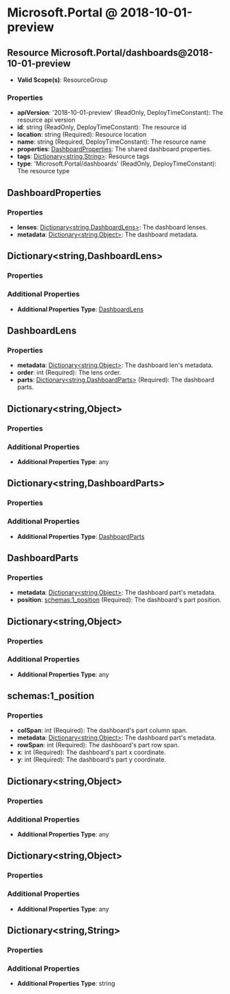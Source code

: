 # Microsoft.Portal @ 2018-10-01-preview

## Resource Microsoft.Portal/dashboards@2018-10-01-preview
* **Valid Scope(s)**: ResourceGroup
### Properties
* **apiVersion**: '2018-10-01-preview' (ReadOnly, DeployTimeConstant): The resource api version
* **id**: string (ReadOnly, DeployTimeConstant): The resource id
* **location**: string (Required): Resource location
* **name**: string (Required, DeployTimeConstant): The resource name
* **properties**: [DashboardProperties](#dashboardproperties): The shared dashboard properties.
* **tags**: [Dictionary<string,String>](#dictionarystringstring): Resource tags
* **type**: 'Microsoft.Portal/dashboards' (ReadOnly, DeployTimeConstant): The resource type

## DashboardProperties
### Properties
* **lenses**: [Dictionary<string,DashboardLens>](#dictionarystringdashboardlens): The dashboard lenses.
* **metadata**: [Dictionary<string,Object>](#dictionarystringobject): The dashboard metadata.

## Dictionary<string,DashboardLens>
### Properties
### Additional Properties
* **Additional Properties Type**: [DashboardLens](#dashboardlens)

## DashboardLens
### Properties
* **metadata**: [Dictionary<string,Object>](#dictionarystringobject): The dashboard len's metadata.
* **order**: int (Required): The lens order.
* **parts**: [Dictionary<string,DashboardParts>](#dictionarystringdashboardparts) (Required): The dashboard parts.

## Dictionary<string,Object>
### Properties
### Additional Properties
* **Additional Properties Type**: any

## Dictionary<string,DashboardParts>
### Properties
### Additional Properties
* **Additional Properties Type**: [DashboardParts](#dashboardparts)

## DashboardParts
### Properties
* **metadata**: [Dictionary<string,Object>](#dictionarystringobject): The dashboard part's metadata.
* **position**: [schemas:1_position](#schemas1position) (Required): The dashboard's part position.

## Dictionary<string,Object>
### Properties
### Additional Properties
* **Additional Properties Type**: any

## schemas:1_position
### Properties
* **colSpan**: int (Required): The dashboard's part column span.
* **metadata**: [Dictionary<string,Object>](#dictionarystringobject): The dashboard part's metadata.
* **rowSpan**: int (Required): The dashboard's part row span.
* **x**: int (Required): The dashboard's part x coordinate.
* **y**: int (Required): The dashboard's part y coordinate.

## Dictionary<string,Object>
### Properties
### Additional Properties
* **Additional Properties Type**: any

## Dictionary<string,Object>
### Properties
### Additional Properties
* **Additional Properties Type**: any

## Dictionary<string,String>
### Properties
### Additional Properties
* **Additional Properties Type**: string

